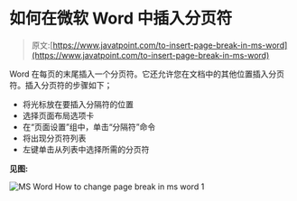 # 如何在微软 Word 中插入分页符

> 原文:[https://www.javatpoint.com/to-insert-page-break-in-ms-word](https://www.javatpoint.com/to-insert-page-break-in-ms-word)

Word 在每页的末尾插入一个分页符。它还允许您在文档中的其他位置插入分页符。插入分页符的步骤如下；

*   将光标放在要插入分隔符的位置
*   选择页面布局选项卡
*   在“页面设置”组中，单击“分隔符”命令
*   将出现分页符列表
*   左键单击从列表中选择所需的分页符

**见图:**

![MS Word How to change page break in ms word 1](../Images/31e51e47a62b9410455e70a4148a8cce.png)